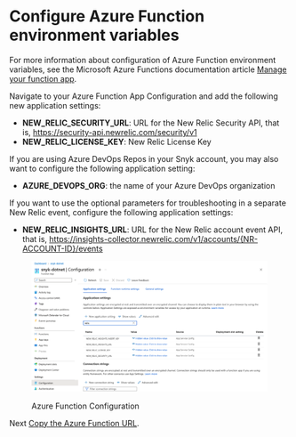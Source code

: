 # Configure Azure Function environment variables

For more information about configuration of Azure Function environment variables, see the Microsoft Azure Functions documentation article [Manage your function app](https://learn.microsoft.com/en-us/azure/azure-functions/functions-how-to-use-azure-function-app-settings?tabs=portal).

Navigate to your Azure Function App Configuration and add the following new application settings:

* **NEW\_RELIC\_SECURITY\_URL**: URL for the New Relic Security API, that is, https://security-api.newrelic.com/security/v1
* **NEW\_RELIC\_LICENSE\_KEY**: New Relic License Key

If you are using Azure DevOps Repos in your Snyk account, you may also want to configure the following application setting:

* **AZURE\_DEVOPS\_ORG**: the name of your Azure DevOps organization

If you want to use the optional parameters for troubleshooting in a separate New Relic event, configure the following application settings:

* **NEW\_RELIC\_INSIGHTS\_URL**: URL for the New Relic account event API, that is, https://insights-collector.newrelic.com/v1/accounts/{NR-ACCOUNT-ID}/events

<figure><img src="../../../.gitbook/assets/azure-function-configuration.png" alt="Azure Function Configuration"><figcaption><p>Azure Function Configuration</p></figcaption></figure>

Next [Copy the Azure Function URL](copy-the-azure-function-url.md).
